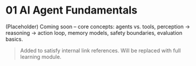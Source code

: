 # 01 AI Agent Fundamentals

(Placeholder) Coming soon – core concepts: agents vs. tools, perception → reasoning → action loop, memory models, safety boundaries, evaluation basics.

> Added to satisfy internal link references. Will be replaced with full learning module.
